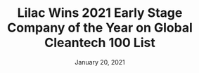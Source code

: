 ---
layout: post
title:  "Lilac Wins 2021 Early Stage Company of the Year on Global Cleantech 100 List"
date:   January 20, 2021
category: "Media Coverage"
external: https://www.cleantech.com/release/2021-global-cleantech-100-special-awards-presented-at-january-cleantech-forum-season/
excerpt: “Out of thousands of innovators from across the globe, the Global Cleantech 100 is a selection of the most innovative and promising companies that will take us from climate chaos to transformation. Our annual list contains the private, independent and for-profit companies best positioned to drive sustainability and change.“
---